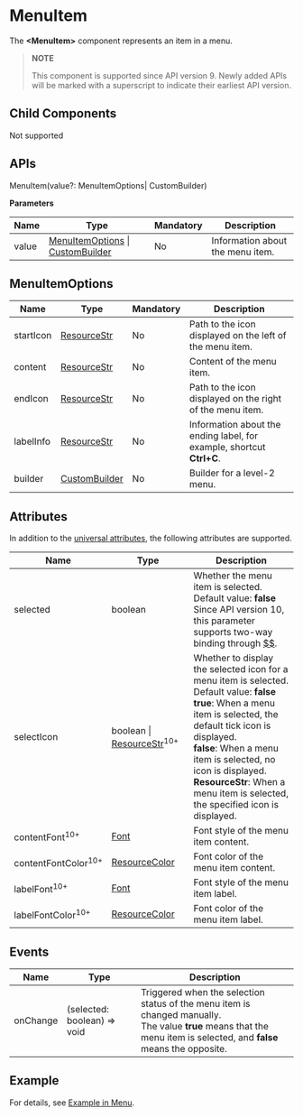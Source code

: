 # MenuItem

The **\<MenuItem>** component represents an item in a menu.

> **NOTE**
>
> This component is supported since API version 9. Newly added APIs will be marked with a superscript to indicate their earliest API version.

## Child Components

Not supported

## APIs

MenuItem(value?: MenuItemOptions| CustomBuilder)

**Parameters**

| Name | Type                                                                                                                         | Mandatory| Description                    |
| ----- | ----------------------------------------------------------------------------------------------------------------------------- | ---- | ---------------------------- |
| value | [MenuItemOptions](ts-basic-components-menuitem.md#menuitemoptions) \| [CustomBuilder](ts-types.md#custombuilder8) | No  | Information about the menu item.|

## MenuItemOptions

| Name     | Type                                       | Mandatory| Description                                  |
| --------- | ------------------------------------------- | ---- | -------------------------------------- |
| startIcon | [ResourceStr](ts-types.md#resourcestr)      | No  | Path to the icon displayed on the left of the menu item.      |
| content   | [ResourceStr](ts-types.md#resourcestr)      | No  | Content of the menu item.                      |
| endIcon   | [ResourceStr](ts-types.md#resourcestr)      | No  | Path to the icon displayed on the right of the menu item.      |
| labelInfo | [ResourceStr](ts-types.md#resourcestr)      | No  | Information about the ending label, for example, shortcut **Ctrl+C**.|
| builder   | [CustomBuilder](ts-types.md#custombuilder8) | No  | Builder for a level-2 menu.                    |

## Attributes

In addition to the [universal attributes](ts-universal-attributes-size.md), the following attributes are supported.

| Name                          | Type                                                    | Description                                                        |
| ------------------------------ | ------------------------------------------------------------ | ------------------------------------------------------------ |
| selected                       | boolean                                                      | Whether the menu item is selected.<br>Default value: **false**<br>Since API version 10, this parameter supports two-way binding through [$$](../../../quick-start/arkts-two-way-sync.md).|
| selectIcon                     | boolean \| [ResourceStr](ts-types.md#resourcestr)<sup>10+</sup> | Whether to display the selected icon for a menu item is selected.<br>Default value: **false**<br>**true**: When a menu item is selected, the default tick icon is displayed.<br>**false**: When a menu item is selected, no icon is displayed.<br>**ResourceStr**: When a menu item is selected, the specified icon is displayed.|
| contentFont<sup>10+</sup>      | [Font](ts-types.md#font)                                     | Font style of the menu item content.                            |
| contentFontColor<sup>10+</sup> | [ResourceColor](ts-types.md#resourcecolor)                   | Font color of the menu item content.                            |
| labelFont<sup>10+</sup>        | [Font](ts-types.md#font)                                     | Font style of the menu item label.                            |
| labelFontColor<sup>10+</sup>   | [ResourceColor](ts-types.md#resourcecolor)                   | Font color of the menu item label.                            |

## Events

| Name    | Type                   | Description                                                                                                                                                           |
| -------- | --------------------------- | --------------------------------------------------------------------------------------------------------------------------------------------------------------- |
| onChange | (selected: boolean) => void | Triggered when the selection status of the menu item is changed manually.<br>The value **true** means that the menu item is selected, and **false** means the opposite.|

## Example

For details, see [Example in Menu](ts-basic-components-menu.md#example).
